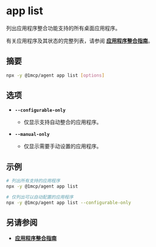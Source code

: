 # app list

列出应用程序整合功能支持的所有桌面应用程序。

有关应用程序及其状态的完整列表，请参阅 **[应用程序整合指南](../../guide/app-consolidation#supported-applications)**。

## 摘要

```bash
npx -y @1mcp/agent app list [options]
```

## 选项

- **`--configurable-only`**
  - 仅显示支持自动整合的应用程序。

- **`--manual-only`**
  - 仅显示需要手动设置的应用程序。

## 示例

```bash
# 列出所有支持的应用程序
npx -y @1mcp/agent app list

# 仅列出可以自动配置的应用程序
npx -y @1mcp/agent app list --configurable-only
```

## 另请参阅

- **[应用程序整合指南](../../guide/app-consolidation)**
